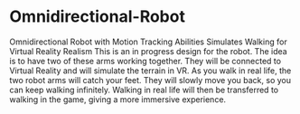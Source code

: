# Omnidirectional-Robot
Omnidirectional Robot with Motion Tracking Abilities Simulates Walking for Virtual Reality Realism
This is an in progress design for the robot. The idea is to have two of these arms working together. They will be connected to Virtual Reality and will simulate the
terrain in VR. As you walk in real life, the two robot arms will catch your feet. They will slowly move you back, so you can keep walking infinitely. Walking in real life
will then be transferred to walking in the game, giving a more immersive experience.
